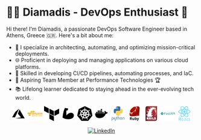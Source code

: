 # 👨‍💻 Diamadis - DevOps Enthusiast 🚀

Hi there! I'm Diamadis, a passionate DevOps Software Engineer based in Athens, Greece 🇬🇷. Here's a bit about me:

- 🔧 I specialize in architecting, automating, and optimizing mission-critical deployments.
- 🌐 Proficient in deploying and managing applications on various cloud platforms.
- 🚀 Skilled in developing CI/CD pipelines, automating processes, and IaC.
- 💼 Aspiring Team Member at Performance Technologies 🏆
- 📚 Lifelong learner dedicated to staying ahead in the ever-evolving tech world.

<p align="center">
  <img src="icons/black/azure.png" alt="Azure" title="Azure" width="40" height="40"/>
  <img src="icons/amazonwebservices/amazonwebservices-plain-wordmark.svg" alt="GitHub" title="GitHub" width="40" height="40"/>
  <img src="icons/black/terraform.png" alt="Terraform" title="Terraform" width="40" height="40"/>
  <img src="icons/black/bicep.png" alt="Bicep" title="Bicep" width="40" height="40"/>
  <img src="icons/black/kubernetes.png" alt="Kubernetes" title="Kubernetes" width="40" height="40"/>
  <img src="icons/black/docker.png" alt="Docker" title="Docker" width="40" height="40"/>
  <img src="icons/python/python-original-wordmark.svg" alt="Python" title="Python" width="40" height="40"/>
  <img src="icons/ruby/ruby-original-wordmark.svg" alt="Ruby" title="Ruby" width="40" height="40"/>
  <img src="icons/rails/rails-original-wordmark.svg" alt="Rails" title="Rails" width="40" height="40"/>
  <img src="icons/fastapi/fastapi-original-wordmark.svg" alt="FastAPI" title="FastAPI" width="40" height="40"/>
  <img src="icons/react/react-original-wordmark.svg" alt="React" title="React" width="40" height="40"/>
</p>

<p align="center">
  <a href="www.linkedin.com/in/diamadis-konstantinidis-a7126b158">
    <img src="https://img.shields.io/badge/LinkedIn-Connect-blue?style=flat&logo=linkedin" alt="LinkedIn">
  </a>
</p>
